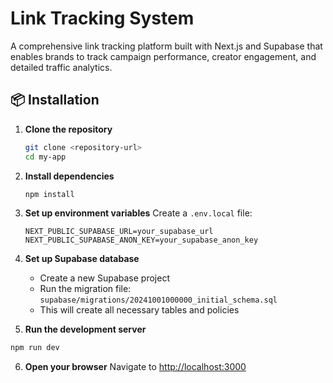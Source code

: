 # Link Tracking System

A comprehensive link tracking platform built with Next.js and Supabase that enables brands to track campaign performance, creator engagement, and detailed traffic analytics.


## 📦 Installation

1. **Clone the repository**

   ```bash
   git clone <repository-url>
   cd my-app
   ```

2. **Install dependencies**

   ```bash
   npm install
   ```

3. **Set up environment variables**
   Create a `.env.local` file:

   ```env
   NEXT_PUBLIC_SUPABASE_URL=your_supabase_url
   NEXT_PUBLIC_SUPABASE_ANON_KEY=your_supabase_anon_key
   ```

4. **Set up Supabase database**

   - Create a new Supabase project
   - Run the migration file: `supabase/migrations/20241001000000_initial_schema.sql`
   - This will create all necessary tables and policies

5. **Run the development server**

```bash
npm run dev
```

6. **Open your browser**
   Navigate to [http://localhost:3000](http://localhost:3000)


